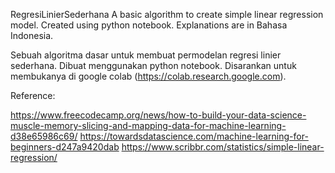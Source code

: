 RegresiLinierSederhana
A basic algorithm to create simple linear regression model. Created using python notebook. Explanations are in Bahasa Indonesia.

Sebuah algoritma dasar untuk membuat permodelan regresi linier sederhana. Dibuat menggunakan python notebook. Disarankan untuk membukanya di google colab (https://colab.research.google.com).

Reference:

https://www.freecodecamp.org/news/how-to-build-your-data-science-muscle-memory-slicing-and-mapping-data-for-machine-learning-d38e65986c69/
https://towardsdatascience.com/machine-learning-for-beginners-d247a9420dab
https://www.scribbr.com/statistics/simple-linear-regression/
